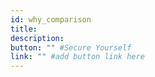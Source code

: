 ```yaml
---
id: why_comparison
title:
description:
button: "" #Secure Yourself
link: "" #add button link here
---
```

